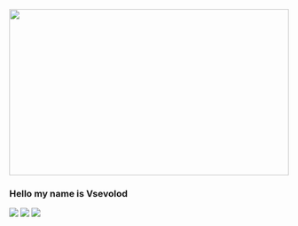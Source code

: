 

<div id="header" align="center">
  <img src="https://media.giphy.com/media/Wn68w7dXYw97ImY1sc/giphy-downsized-large.gif" width="100%" height="300"/>
</div>

### Hello my name is Vsevolod 

<!--![](https://img.shields.io/badge/<WORD_ON_LEFT>-<WORD_ON_RIGHT>-informational?style=flat&logo=<LOGO_NAME>&logoColor=white&color=2bbc8a)-->
![](https://img.shields.io/badge/OS-Linux-informational?style=for-the-badge&logo=linux&logoColor=white&color=blueviolet)
![](https://img.shields.io/badge/code-JavaScript-informational?style=for-the-badge&logo=javascript&logoColor=white&color=blueviolet)
![](https://img.shields.io/badge/code-HTML-informational?style=for-the-badge&logo=html&logoColor=white&color=blueviolet)


<!--
**Vsevolod-IT/Vsevolod-IT** is a ✨ _special_ ✨ repository because its `README.md` (this file) appears on your GitHub profile.

Here are some ideas to get you started:

- 🔭 I’m currently working on ...
- 🌱 I’m currently learning ...
- 👯 I’m looking to collaborate on ...
- 🤔 I’m looking for help with ...
- 💬 Ask me about ...
- 📫 How to reach me: ...
- 😄 Pronouns: ...
- ⚡ Fun fact: ...
-->
